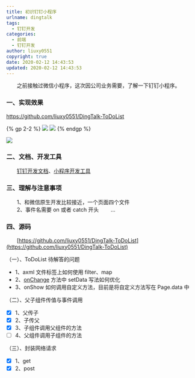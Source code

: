 ```yaml
---
title: 初识钉钉小程序
urlname: dingtalk
tags:
  - 钉钉开发
categories:
  - 前端
  - 钉钉开发
author: liuxy0551
copyright: true
date: 2020-02-12 14:43:53
updated: 2020-02-12 14:43:53
---
```



　　之前接触过微信小程序，这次因公司业务需要，了解一下钉钉小程序。
<!--more-->


### 一、实现效果

<a href="https://github.com/liuxy0551/DingTalk-ToDoList" target="_black">https://github.com/liuxy0551/DingTalk-ToDoList</a>

{% gp 2-2 %}
![](https://images-hosting.liuxianyu.cn/posts/dingtalk/1.gif)
![](https://images-hosting.liuxianyu.cn/posts/dingtalk/2.gif)
{% endgp %}
<br>

![](https://images-hosting.liuxianyu.cn/posts/dingtalk/3.png)

### 二、文档、开发工具

　　[钉钉开发文档](https://ding-doc.dingtalk.com/doc#/isv/nbcs7r)、[小程序开发工具](https://ding-doc.dingtalk.com/doc#/kn6zg7/zunrdk/2843bfc0)


### 三、理解与注意事项

&emsp;&emsp;1、和微信原生开发比较接近，一个页面四个文件  
　　2、事件名需要 on 或者 catch 开头
　　...  

### 四、源码

&emsp;&emsp;[https://github.com/liuxy0551/DingTalk-ToDoList](https://github.com/liuxy0551/DingTalk-ToDoList)

（一）、ToDoList 待解答的问题

- 1、axml 文件标签上如何使用 filter、map
- 2、[onChange](https://github.com/liuxy0551/DingTalk-ToDoList/blob/master/pages/todo/todo.js#L56) 方法中 setData 写法如何优化
- 3、onShow 如何调用自定义方法，目前是将自定义方法写在 Page.data 中

（二）、父子组件传值与事件调用

- [x] 1、父传子  
- [x] 2、子传父  
- [x] 3、子组件调用父组件的方法  
- [ ] 4、父组件调用子组件的方法  

（三）、封装网络请求

- [x] 1、get  
- [x] 2、post  
